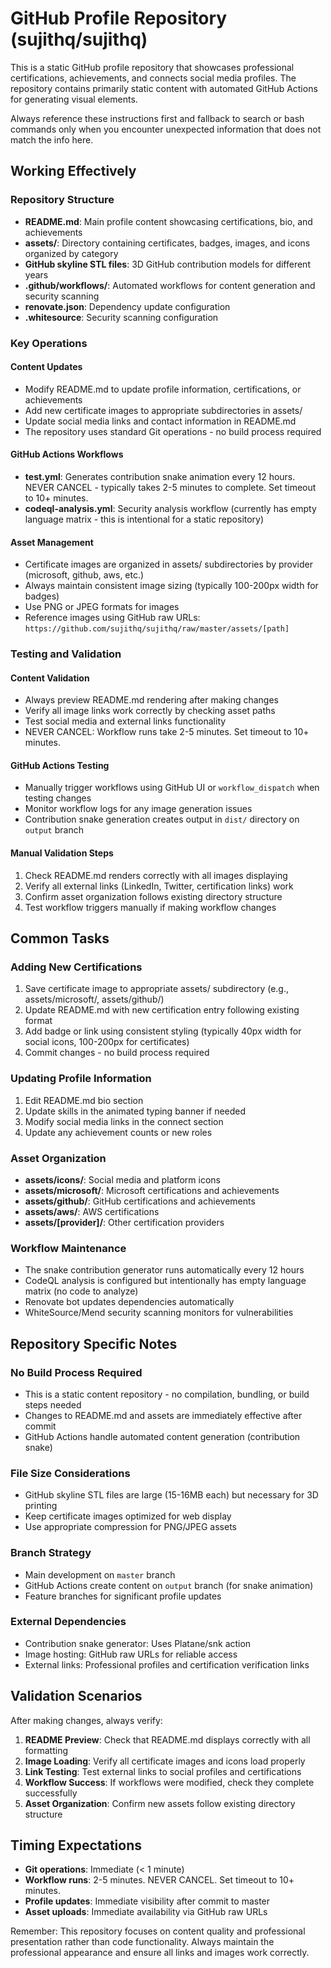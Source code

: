 # GitHub Profile Repository (sujithq/sujithq)

This is a static GitHub profile repository that showcases professional certifications, achievements, and connects social media profiles. The repository contains primarily static content with automated GitHub Actions for generating visual elements.

Always reference these instructions first and fallback to search or bash commands only when you encounter unexpected information that does not match the info here.

## Working Effectively

### Repository Structure
- **README.md**: Main profile content showcasing certifications, bio, and achievements
- **assets/**: Directory containing certificates, badges, images, and icons organized by category
- **GitHub skyline STL files**: 3D GitHub contribution models for different years
- **.github/workflows/**: Automated workflows for content generation and security scanning
- **renovate.json**: Dependency update configuration
- **.whitesource**: Security scanning configuration

### Key Operations

#### Content Updates
- Modify README.md to update profile information, certifications, or achievements
- Add new certificate images to appropriate subdirectories in assets/
- Update social media links and contact information in README.md
- The repository uses standard Git operations - no build process required

#### GitHub Actions Workflows
- **test.yml**: Generates contribution snake animation every 12 hours. NEVER CANCEL - typically takes 2-5 minutes to complete. Set timeout to 10+ minutes.
- **codeql-analysis.yml**: Security analysis workflow (currently has empty language matrix - this is intentional for a static repository)

#### Asset Management
- Certificate images are organized in assets/ subdirectories by provider (microsoft, github, aws, etc.)
- Always maintain consistent image sizing (typically 100-200px width for badges)
- Use PNG or JPEG formats for images
- Reference images using GitHub raw URLs: `https://github.com/sujithq/sujithq/raw/master/assets/[path]`

### Testing and Validation

#### Content Validation
- Always preview README.md rendering after making changes
- Verify all image links work correctly by checking asset paths
- Test social media and external links functionality
- NEVER CANCEL: Workflow runs take 2-5 minutes. Set timeout to 10+ minutes.

#### GitHub Actions Testing
- Manually trigger workflows using GitHub UI or `workflow_dispatch` when testing changes
- Monitor workflow logs for any image generation issues
- Contribution snake generation creates output in `dist/` directory on `output` branch

#### Manual Validation Steps
1. Check README.md renders correctly with all images displaying
2. Verify all external links (LinkedIn, Twitter, certification links) work
3. Confirm asset organization follows existing directory structure
4. Test workflow triggers manually if making workflow changes

## Common Tasks

### Adding New Certifications
1. Save certificate image to appropriate assets/ subdirectory (e.g., assets/microsoft/, assets/github/)
2. Update README.md with new certification entry following existing format
3. Add badge or link using consistent styling (typically 40px width for social icons, 100-200px for certificates)
4. Commit changes - no build process required

### Updating Profile Information
1. Edit README.md bio section
2. Update skills in the animated typing banner if needed
3. Modify social media links in the connect section
4. Update any achievement counts or new roles

### Asset Organization
- **assets/icons/**: Social media and platform icons
- **assets/microsoft/**: Microsoft certifications and achievements
- **assets/github/**: GitHub certifications and achievements  
- **assets/aws/**: AWS certifications
- **assets/[provider]/**: Other certification providers

### Workflow Maintenance
- The snake contribution generator runs automatically every 12 hours
- CodeQL analysis is configured but intentionally has empty language matrix (no code to analyze)
- Renovate bot updates dependencies automatically
- WhiteSource/Mend security scanning monitors for vulnerabilities

## Repository Specific Notes

### No Build Process Required
- This is a static content repository - no compilation, bundling, or build steps needed
- Changes to README.md and assets are immediately effective after commit
- GitHub Actions handle automated content generation (contribution snake)

### File Size Considerations
- GitHub skyline STL files are large (15-16MB each) but necessary for 3D printing
- Keep certificate images optimized for web display
- Use appropriate compression for PNG/JPEG assets

### Branch Strategy
- Main development on `master` branch
- GitHub Actions create content on `output` branch (for snake animation)
- Feature branches for significant profile updates

### External Dependencies
- Contribution snake generator: Uses Platane/snk action
- Image hosting: GitHub raw URLs for reliable access
- External links: Professional profiles and certification verification links

## Validation Scenarios

After making changes, always verify:
1. **README Preview**: Check that README.md displays correctly with all formatting
2. **Image Loading**: Verify all certificate images and icons load properly
3. **Link Testing**: Test external links to social profiles and certifications
4. **Workflow Success**: If workflows were modified, check they complete successfully
5. **Asset Organization**: Confirm new assets follow existing directory structure

## Timing Expectations
- **Git operations**: Immediate (< 1 minute)
- **Workflow runs**: 2-5 minutes. NEVER CANCEL. Set timeout to 10+ minutes.
- **Profile updates**: Immediate visibility after commit to master
- **Asset uploads**: Immediate availability via GitHub raw URLs

Remember: This repository focuses on content quality and professional presentation rather than code functionality. Always maintain the professional appearance and ensure all links and images work correctly.